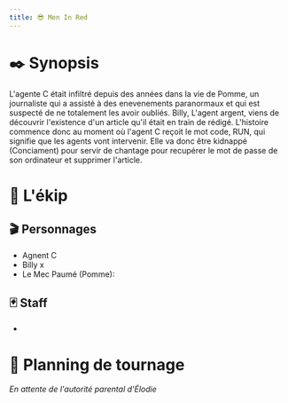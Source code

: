 ```yaml
---
title: 😎 Men In Red
---
```

# ✒️ Synopsis
L'agente C était infiltré depuis des années dans la vie de Pomme, un journaliste qui a assisté à des enevenements paranormaux et qui est suspecté de ne totalement les avoir oubliés. Billy, L'agent argent, viens de découvrir l'existence d'un article qu'il était en train de rédigé. L'histoire commence donc au moment où l'agent C reçoit le mot code, RUN, qui signifie que les agents vont intervenir. Elle va donc être kidnappé (Conciament) pour servir de chantage pour recupérer le mot de passe de son ordinateur et supprimer l'article.
# 👥️️ L'ékip
## 🎬 Personnages
- Agnent C
- Billy x 
- Le Mec Paumé (Pomme):
## 🃏 Staff
- 
# 📅 Planning de tournage
*En attente de l'autorité parental d'Élodie*


